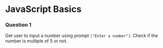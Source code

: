 # JavaScript Basics

### Question 1
Get user to input a number using prompt `("Enter a number")`. Check if the number is multiple of 5 or not.

